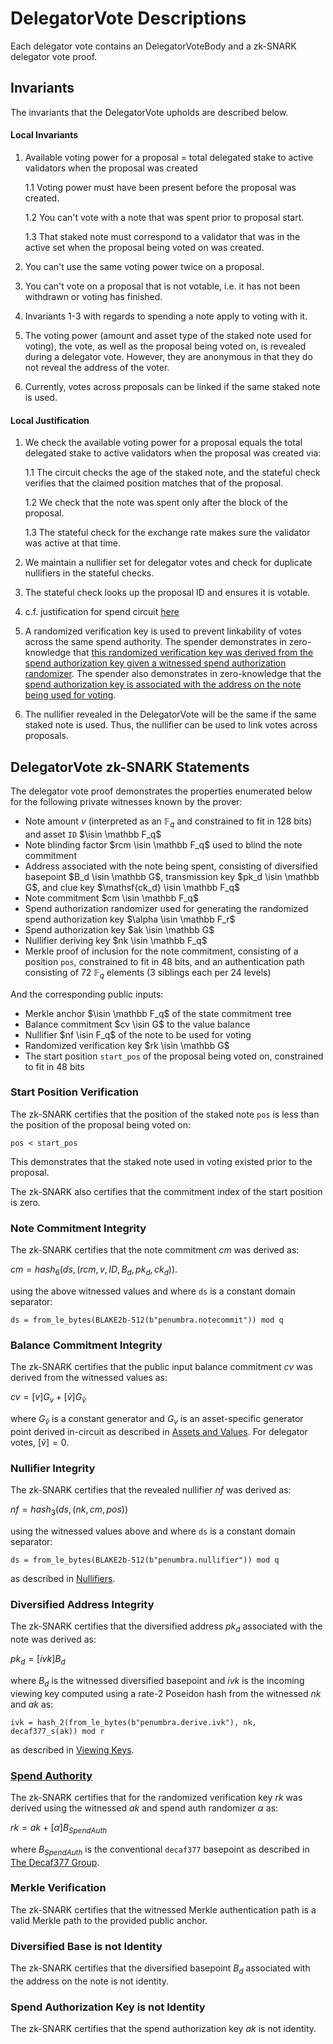 # DelegatorVote Descriptions

Each delegator vote contains an DelegatorVoteBody and a zk-SNARK delegator vote proof.

## Invariants

The invariants that the DelegatorVote upholds are described below.

#### Local Invariants

1. Available voting power for a proposal = total delegated stake to active validators when the proposal was created

    1.1 Voting power must have been present before the proposal was created.

    1.2 You can't vote with a note that was spent prior to proposal start.

    1.3 That staked note must correspond to a validator that was in the active set when the
proposal being voted on was created.

2. You can't use the same voting power twice on a proposal.

3. You can't vote on a proposal that is not votable, i.e. it has not been withdrawn or voting has finished.

4. Invariants 1-3 with regards to spending a note apply to voting with it.

5. The voting power (amount and asset type of the staked note used for voting), the vote, as well as the proposal being voted on, is revealed during a delegator vote. However, they are anonymous in that they do not reveal the address of the voter.

6. Currently, votes across proposals can be linked if the same staked note is used.

#### Local Justification

1. We check the available voting power for a proposal equals the total delegated stake to active validators when the proposal was created via:

    1.1 The circuit checks the age of the staked note, and the stateful check verifies that the claimed position matches that of the proposal.

    1.2 We check that the note was spent only after the block of the proposal.

    1.3 The stateful check for the exchange rate makes sure the validator was active at that time.

2. We maintain a nullifier set for delegator votes and check for duplicate nullifiers in the stateful checks.

3. The stateful check looks up the proposal ID and ensures it is votable.

4. c.f. justification for spend circuit [here](../../shielded_pool/action/spend.md)

5. A randomized verification key is used to prevent linkability of votes across the same spend authority. The spender demonstrates in zero-knowledge that [this randomized verification key was derived from the spend authorization key given a witnessed spend authorization randomizer](#spend-authority). The spender also demonstrates in zero-knowledge that the [spend authorization key is associated with the address on the note being used for voting](#diversified-address-integrity).

6. The nullifier revealed in the DelegatorVote will be the same if the same staked note is used. Thus, the nullifier can be used to link votes across proposals.

## DelegatorVote zk-SNARK Statements

The delegator vote proof demonstrates the properties enumerated below for the following private witnesses known by the prover:

* Note amount $v$ (interpreted as an $\mathbb F_q$ and constrained to fit in 128 bits) and asset `ID` $\isin \mathbb F_q$
* Note blinding factor $rcm \isin \mathbb F_q$ used to blind the note commitment
* Address associated with the note being spent, consisting of diversified basepoint $B_d \isin \mathbb G$,
transmission key $pk_d \isin \mathbb G$, and clue key $\mathsf{ck_d} \isin \mathbb F_q$
* Note commitment $cm \isin \mathbb F_q$
* Spend authorization randomizer used for generating the randomized spend authorization key $\alpha \isin \mathbb F_r$
* Spend authorization key $ak \isin \mathbb G$
* Nullifier deriving key $nk \isin \mathbb F_q$
* Merkle proof of inclusion for the note commitment, consisting of a position `pos`, constrained to fit in 48 bits, and an authentication path consisting of 72 $\mathbb F_q$ elements (3 siblings each per 24 levels)

And the corresponding public inputs:

* Merkle anchor $\isin \mathbb F_q$ of the state commitment tree
* Balance commitment $cv \isin G$ to the value balance
* Nullifier $nf \isin F_q$ of the note to be used for voting
* Randomized verification key $rk \isin \mathbb G$
* The start position `start_pos` of the proposal being voted on, constrained to fit in 48 bits

### Start Position Verification

The zk-SNARK certifies that the position of the staked note `pos` is less than the position of the proposal being voted on:

`pos < start_pos`

This demonstrates that the staked note used in voting existed prior to the proposal.

The zk-SNARK also certifies that the commitment index of the start position is zero.

### Note Commitment Integrity

The zk-SNARK certifies that the note commitment $cm$ was derived as:

$cm = hash_6(ds, (rcm, v, ID, B_d, pk_d, ck_d))$.

using the above witnessed values and where `ds` is a constant domain separator:

`ds = from_le_bytes(BLAKE2b-512(b"penumbra.notecommit")) mod q`

### Balance Commitment Integrity

The zk-SNARK certifies that the public input balance commitment $cv$ was derived from the witnessed values as:

$cv = [v] G_v + [\widetilde{v}] G_{\widetilde{v}}$

where $G_{\widetilde{v}}$ is a constant generator and $G_v$ is an asset-specific generator point derived in-circuit as described in [Assets and Values](../../assets.md). For delegator votes, $[\widetilde{v}] = 0$.

### Nullifier Integrity

The zk-SNARK certifies that the revealed nullifier $nf$ was derived as:

$nf = hash_3(ds, (nk, cm, pos))$

using the witnessed values above and where `ds` is a constant domain separator:

`ds = from_le_bytes(BLAKE2b-512(b"penumbra.nullifier")) mod q`

as described in [Nullifiers](../../sct/nullifiers.md).

### Diversified Address Integrity

The zk-SNARK certifies that the diversified address $pk_d$ associated with the note was derived as:

$pk_d ​= [ivk] B_d$

where $B_d$ is the witnessed diversified basepoint and $ivk$ is the incoming viewing key computed using a rate-2 Poseidon hash from the witnessed $nk$ and $ak$ as:

`ivk = hash_2(from_le_bytes(b"penumbra.derive.ivk"), nk, decaf377_s(ak)) mod r`

as described in [Viewing Keys](../../addresses_keys/viewing_keys.md).

### [Spend Authority](#spend-authority)

The zk-SNARK certifies that for the randomized verification key $rk$ was derived using the witnessed $ak$ and spend auth randomizer $\alpha$ as:

$rk = ak + [\alpha]B_{SpendAuth}$

where $B_{SpendAuth}$ is the conventional `decaf377` basepoint as described in [The Decaf377 Group](../../crypto/decaf377.md).

### Merkle Verification

The zk-SNARK certifies that the witnessed Merkle authentication path is a valid Merkle path to the provided public anchor.

### Diversified Base is not Identity

The zk-SNARK certifies that the diversified basepoint $B_d$ associated with the address on the note is not identity.

### Spend Authorization Key is not Identity

The zk-SNARK certifies that the spend authorization key $ak$ is not identity.

